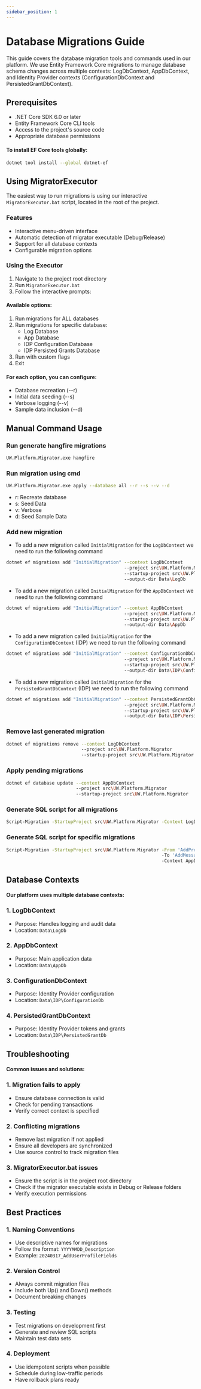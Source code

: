 ```yaml
---
sidebar_position: 1
---
```


# Database Migrations Guide

This guide covers the database migration tools and commands used in our platform. We use Entity Framework Core migrations to manage database schema changes across multiple contexts: LogDbContext, AppDbContext, and Identity Provider contexts (ConfigurationDbContext and PersistedGrantDbContext).


## Prerequisites

- .NET Core SDK 6.0 or later
- Entity Framework Core CLI tools
- Access to the project's source code
- Appropriate database permissions

#### To install EF Core tools globally:

```bash
dotnet tool install --global dotnet-ef
```


## Using MigratorExecutor

The easiest way to run migrations is using our interactive `MigratorExecutor.bat` script, located in the root of the project.

### Features

- Interactive menu-driven interface
- Automatic detection of migrator executable (Debug/Release)
- Support for all database contexts
- Configurable migration options

### Using the Executor

1. Navigate to the project root directory
2. Run `MigratorExecutor.bat`
3. Follow the interactive prompts:

#### Available options:

1. Run migrations for ALL databases
2. Run migrations for specific database:
    - Log Database
    - App Database
    - IDP Configuration Database
    - IDP Persisted Grants Database
3. Run with custom flags
4. Exit

#### For each option, you can configure:

- Database recreation (--r)
- Initial data seeding (--s)
- Verbose logging (--v)
- Sample data inclusion (--d)


## Manual Command Usage


###  Run generate hangfire migrations
```bash
UW.Platform.Migrator.exe hangfire
``` 

###  Run migration using cmd
```bash
UW.Platform.Migrator.exe apply --database all --r --s --v --d
```
- r: Recreate database
- s: Seed Data
- v: Verbose
- d: Seed Sample Data

### Add new migration
- To add a new migration called `InitialMigration` for the `LogDbContext` we need to run the following command
```bash
dotnet ef migrations add "InitialMigration" --context LogDbContext 
                                            --project src\UW.Platform.Migrator 
                                            --startup-project src\UW.Platform.Migrator 
                                            --output-dir Data\LogDb
```

- To add a new migration called `InitialMigration` for the `AppDbContext` we need to run the following command
```bash
dotnet ef migrations add "InitialMigration" --context AppDbContext 
                                            --project src\UW.Platform.Migrator 
                                            --startup-project src\UW.Platform.Migrator 
                                            --output-dir Data\AppDb
```

- To add a new migration called `InitialMigration` for the `ConfigurationDbContext` (IDP) we need to run the following command
```bash
dotnet ef migrations add "InitialMigration" --context ConfigurationDbContext 
                                            --project src\UW.Platform.Migrator  
                                            --startup-project src\UW.Platform.Migrator 
                                            --output-dir Data\IDP\ConfigurationDb
```

- To add a new migration called `InitialMigration` for the `PersistedGrantDbContext` (IDP) we need to run the following command
```bash
dotnet ef migrations add "InitialMigration" --context PersistedGrantDbContext 
                                            --project src\UW.Platform.Migrator 
                                            --startup-project src\UW.Platform.Migrator 
                                            --output-dir Data\IDP\PersistedGrantDb
```

### Remove last generated migration
```bash
dotnet ef migrations remove --context LogDbContext 
                            --project src\UW.Platform.Migrator 
                            --startup-project src\UW.Platform.Migrator
```

### Apply pending migrations
```bash
dotnet ef database update --context AppDbContext
                          --project src\UW.Platform.Migrator 
                          --startup-project src\UW.Platform.Migrator
```

### Generate SQL script for all migrations
```bash
Script-Migration -StartupProject src\UW.Platform.Migrator -Context LogDbContext
```

### Generate SQL script for specific migrations
```bash
Script-Migration -StartupProject src\UW.Platform.Migrator -From 'AddProviderNumberToChat' 
                                                          -To 'AddMessageSidAndState' 
                                                          -Context AppDbContext
```


## Database Contexts

#### Our platform uses multiple database contexts:

### 1. **LogDbContext**
- Purpose: Handles logging and audit data
- Location: `Data\LogDb`


### 2. **AppDbContext**
- Purpose: Main application data
- Location: `Data\AppDb`


### 3. **ConfigurationDbContext**
- Purpose: Identity Provider configuration
- Location: `Data\IDP\ConfigurationDb`


### 4. **PersistedGrantDbContext**
- Purpose: Identity Provider tokens and grants
- Location: `Data\IDP\PersistedGrantDb`


## Troubleshooting

#### Common issues and solutions:

### 1. Migration fails to apply
- Ensure database connection is valid
- Check for pending transactions
- Verify correct context is specified

### 2. Conflicting migrations
- Remove last migration if not applied
- Ensure all developers are synchronized
- Use source control to track migration files

### 3. MigratorExecutor.bat issues
- Ensure the script is in the project root directory
- Check if the migrator executable exists in Debug or Release folders
- Verify execution permissions



## Best Practices

### 1. Naming Conventions
- Use descriptive names for migrations
- Follow the format: `YYYYMMDD_Description`
- Example: `20240317_AddUserProfileFields`

### 2. Version Control
- Always commit migration files
- Include both Up() and Down() methods
- Document breaking changes

### 3. Testing
- Test migrations on development first
- Generate and review SQL scripts
- Maintain test data sets

### 4. Deployment
- Use idempotent scripts when possible
- Schedule during low-traffic periods
- Have rollback plans ready

